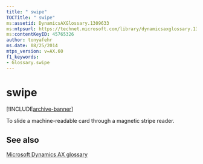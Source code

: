 ```yaml
---
title: " swipe"
TOCTitle: " swipe"
ms:assetid: DynamicsAXGlossary.1309633
ms:mtpsurl: https://technet.microsoft.com/library/dynamicsaxglossary.1309633(v=AX.60)
ms:contentKeyID: 45765326
author: tonyafehr
ms.date: 08/25/2014
mtps_version: v=AX.60
f1_keywords:
- Glossary.swipe
---
```


# swipe


[!INCLUDE[archive-banner](includes/archive-banner.md)]

To slide a machine-readable card through a magnetic stripe reader.

## See also

[Microsoft Dynamics AX glossary](glossary/microsoft-dynamics-ax-glossary.md)

  


